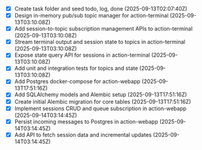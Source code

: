 - [x] Create task folder and seed todo, log, done (2025-09-13T02:07:40Z)
- [x] Design in-memory pub/sub topic manager for action-terminal (2025-09-13T03:10:08Z)
- [x] Add session-to-topic subscription management APIs to action-terminal (2025-09-13T03:10:08Z)
- [x] Stream terminal output and session state to topics in action-terminal (2025-09-13T03:10:08Z)
- [x] Expose state query API for sessions in action-terminal (2025-09-13T03:10:08Z)
- [x] Add unit and integration tests for topics and state (2025-09-13T03:10:08Z)
- [x] Add Postgres docker-compose for action-webapp (2025-09-13T17:51:16Z)
- [x] Add SQLAlchemy models and Alembic setup (2025-09-13T17:51:16Z)
- [x] Create initial Alembic migration for core tables (2025-09-13T17:51:16Z)
- [x] Implement sessions CRUD and queue subscription in action-webapp (2025-09-14T03:14:45Z)
- [x] Persist incoming messages to Postgres in action-webapp (2025-09-14T03:14:45Z)
- [x] Add API to fetch session data and incremental updates (2025-09-14T03:14:45Z)

